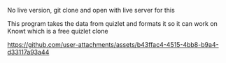 
No live version, git clone and open with live server for this

This program takes the data from quizlet and formats it so it can work on Knowt which is a free quizlet clone

https://github.com/user-attachments/assets/b43ffac4-4515-4bb8-b9a4-d33117a93a44

